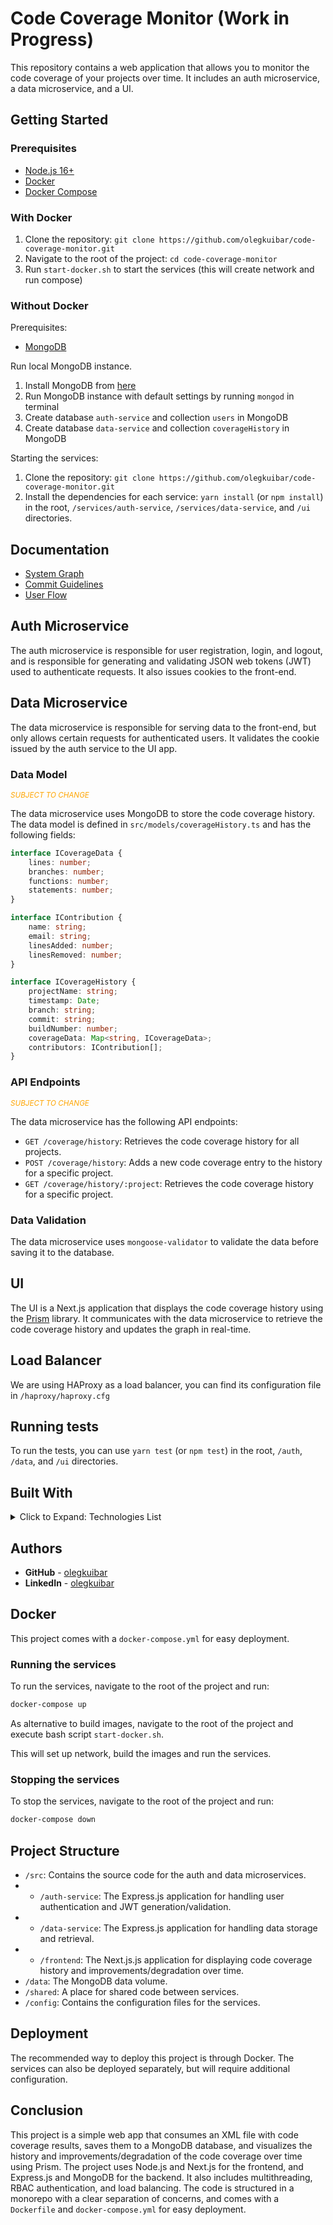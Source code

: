 # Code Coverage Monitor (Work in Progress)

This repository contains a web application that allows you to monitor the code coverage of your projects over time. It includes an auth microservice, a data microservice, and a UI.

## Getting Started

### Prerequisites

- [Node.js 16+](https://nodejs.org/en/)
- [Docker](https://www.docker.com/)
- [Docker Compose](https://docs.docker.com/compose/)

### With Docker

1. Clone the repository: `git clone https://github.com/olegkuibar/code-coverage-monitor.git`
2. Navigate to the root of the project: `cd code-coverage-monitor`
3. Run `start-docker.sh` to start the services (this will create network and run compose)

### Without Docker


Prerequisites:

- [MongoDB](https://www.mongodb.com/)

Run local MongoDB instance.

1. Install MongoDB from [here](https://www.mongodb.com/try/download/community)
2. Run MongoDB instance with default settings by running `mongod` in terminal
3. Create database `auth-service` and collection `users` in MongoDB
4. Create database `data-service` and collection `coverageHistory` in MongoDB

Starting the services:

1. Clone the repository: `git clone https://github.com/olegkuibar/code-coverage-monitor.git`
2. Install the dependencies for each service: `yarn install` (or `npm install`) in the root, `/services/auth-service`, `/services/data-service`, and `/ui` directories.

## Documentation

- [System Graph](docs/SYSTEM_GRAPH.md)
- [Commit Guidelines](docs/COMMIT_GUIDELINES.md)
- [User Flow](docs/USER_FLOW.md)

## Auth Microservice

The auth microservice is responsible for user registration, login, and logout, and is responsible for generating and validating JSON web tokens (JWT) used to authenticate requests. It also issues cookies to the front-end.

## Data Microservice

The data microservice is responsible for serving data to the front-end, but only allows certain requests for authenticated users. It validates the cookie issued by the auth service to the UI app.

### Data Model

<small style="color: orange; font-style: italic">SUBJECT TO CHANGE</small>


The data microservice uses MongoDB to store the code coverage history. The data model is defined in `src/models/coverageHistory.ts` and has the following fields:

```typescript
interface ICoverageData {
    lines: number;
    branches: number;
    functions: number;
    statements: number;
}

interface IContribution {
    name: string;
    email: string;
    linesAdded: number;
    linesRemoved: number;
}

interface ICoverageHistory {
    projectName: string;
    timestamp: Date;
    branch: string;
    commit: string;
    buildNumber: number;
    coverageData: Map<string, ICoverageData>;
    contributors: IContribution[];
}
```


### API Endpoints

<small style="color: orange; font-style: italic">SUBJECT TO CHANGE</small>

The data microservice has the following API endpoints:

- `GET /coverage/history`: Retrieves the code coverage history for all projects.
- `POST /coverage/history`: Adds a new code coverage entry to the history for a specific project.
- `GET /coverage/history/:project`: Retrieves the code coverage history for a specific project.

### Data Validation

The data microservice uses `mongoose-validator` to validate the data before saving it to the database.

## UI

The UI is a Next.js application that displays the code coverage history using the [Prism](https://prismjs.com/) library. It communicates with the data microservice to retrieve the code coverage history and updates the graph in real-time.

## Load Balancer

We are using HAProxy as a load balancer, you can find its configuration file in `/haproxy/haproxy.cfg`

## Running tests

To run the tests, you can use `yarn test` (or `npm test`) in the root, `/auth`, `/data`, and `/ui` directories.

## Built With

<details>
  <summary>Click to Expand: Technologies List</summary>

- [Express.js](https://expressjs.com/) - The web framework used
- [Mongoose](https://mongoosejs.com/) - MongoDB object modeling tool
- [Passport](http://www.passportjs.org/) - Authentication middleware
- [Helmet](https://helmetjs.github.io/) - HTTP security headers
- [Body-parser](https://www.npmjs.com/package/body-parser) - Node.js body parsing middleware
- [Next.js](https://Next.jsjs.org/) - JavaScript library for building user interfaces
- [Prism](https://prismjs.com/) - JavaScript library for syntax highlighting
- [Docker](https://www.docker.com/) - Containerization platform
- [HAProxy](https://www.haproxy.com/) - Load balancer
- [MongoDB](https://www.mongodb.com/) - NoSQL database
- [Axios](https://www.npmjs.com/package/axios) - Promise based HTTP client
- [Istanbul](https://istanbul.js.org/) - JavaScript code coverage tool
- [Jest](https://jestjs.io/) - JavaScript testing framework
- [Chart.js](https://www.chartjs.org/) - JavaScript library for data visualization

</details>

## Authors
* **GitHub** - [olegkuibar](https://www.github.com/oleg-kuibar)
* **LinkedIn** - [olegkuibar](https://www.linkedin.com/in/olegkuibar/)


## Docker

This project comes with a `docker-compose.yml` for easy deployment.

### Running the services

To run the services, navigate to the root of the project and run:

```bash 
docker-compose up
```

As alternative to build images, navigate to the root of the project and execute bash script `start-docker.sh`.

This will set up network, build the images and run the services.

### Stopping the services

To stop the services, navigate to the root of the project and run:
```bash
docker-compose down
```


## Project Structure

- `/src`: Contains the source code for the auth and data microservices.
- - `/auth-service`: The Express.js application for handling user authentication and JWT generation/validation.
- - `/data-service`: The Express.js application for handling data storage and retrieval.
- - `/frontend`: The Next.js.js application for displaying code coverage history and improvements/degradation over time.
- `/data`: The MongoDB data volume.
- `/shared`: A place for shared code between services.
- `/config`: Contains the configuration files for the services.

## Deployment

The recommended way to deploy this project is through Docker. The services can also be deployed separately, but will require additional configuration.

## Conclusion

This project is a simple web app that consumes an XML file with code coverage results, saves them to a MongoDB database, and visualizes the history and improvements/degradation of the code coverage over time using Prism. The project uses Node.js and Next.js for the frontend, and Express.js and MongoDB for the backend. It also includes multithreading, RBAC authentication, and load balancing. The code is structured in a monorepo with a clear separation of concerns, and comes with a `Dockerfile` and `docker-compose.yml` for easy deployment.
